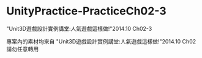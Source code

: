 # UnityPractice-PracticeCh02-3
"Unit3D遊戲設計實例講堂:人氣遊戲這樣做!"2014.10 Ch02-3

專案內的素材均來自 "Unit3D遊戲設計實例講堂:人氣遊戲這樣做!"2014.10 Ch02 請勿任意轉用
